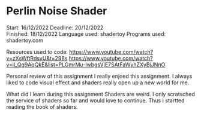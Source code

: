 # Perlin Noise Shader

Start: 16/12/2022
Deadline: 20/12/2022<br/>
Finished: 18/12/2022
Language used: shadertoy
Programs used: shadertoy.com

Resources used to code:
https://www.youtube.com/watch?v=zXsWftRdsvU&t=298s
https://www.youtube.com/watch?v=il_Qg9AqQkE&list=PLGmrMu-IwbgsVjE7SAtFaWyhZXyBjJNnO

Personal review of this assignment
I really enjoed this assignment. I always liked to code visual effect and shaders really open up a new world for me.

What did I learn during this assignment
Shaders are weird. I only scratsched the service of shaders so far and would love to continue. Thus I startted reading the book of shaders.
